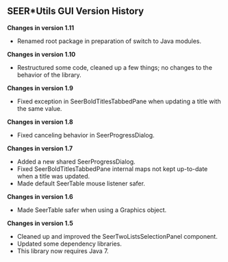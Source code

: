 ## SEER*Utils GUI Version History

**Changes in version 1.11**

- Renamed root package in preparation of switch to Java modules.

**Changes in version 1.10**

- Restructured some code, cleaned up a few things; no changes to the behavior of the library.

**Changes in version 1.9**

- Fixed exception in SeerBoldTitlesTabbedPane when updating a title with the same value.

**Changes in version 1.8**

- Fixed canceling behavior in SeerProgressDialog.

**Changes in version 1.7**

- Added a new shared SeerProgressDialog.
- Fixed SeerBoldTitlesTabbedPane internal maps not kept up-to-date when a title was updated.
- Made default SeerTable mouse listener safer.

**Changes in version 1.6**

- Made SeerTable safer when using a Graphics object.

**Changes in version 1.5**

- Cleaned up and improved the SeerTwoListsSelectionPanel component.
- Updated some dependency libraries.
- This library now requires Java 7.
